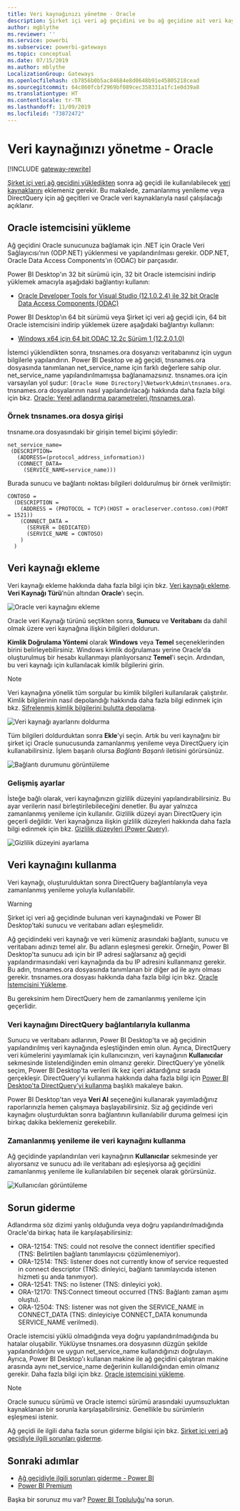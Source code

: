 ```yaml
---
title: Veri kaynağınızı yönetme - Oracle
description: Şirket içi veri ağ geçidini ve bu ağ geçidine ait veri kaynaklarını yönetme.
author: mgblythe
ms.reviewer: ''
ms.service: powerbi
ms.subservice: powerbi-gateways
ms.topic: conceptual
ms.date: 07/15/2019
ms.author: mblythe
LocalizationGroup: Gateways
ms.openlocfilehash: cb7856b0b5ac84684e8d0648b91e45805218cead
ms.sourcegitcommit: 64c860fcbf2969bf089cec358331a1fc1e0d39a8
ms.translationtype: HT
ms.contentlocale: tr-TR
ms.lasthandoff: 11/09/2019
ms.locfileid: "73872472"
---
```

# <a name="manage-your-data-source---oracle"></a>Veri kaynağınızı yönetme - Oracle

[!INCLUDE [gateway-rewrite](includes/gateway-rewrite.md)]

[Şirket içi veri ağ geçidini yükledikten](/data-integration/gateway/service-gateway-install) sonra ağ geçidi ile kullanılabilecek [veri kaynaklarını](service-gateway-data-sources.md#add-a-data-source) eklemeniz gerekir. Bu makalede, zamanlanmış yenileme veya DirectQuery için ağ geçitleri ve Oracle veri kaynaklarıyla nasıl çalışılacağı açıklanır.

## <a name="install-the-oracle-client"></a>Oracle istemcisini yükleme

Ağ geçidini Oracle sunucunuza bağlamak için .NET için Oracle Veri Sağlayıcısı’nın (ODP.NET) yüklenmesi ve yapılandırılması gerekir. ODP.NET, Oracle Data Access Components'ın (ODAC) bir parçasıdır.

Power BI Desktop'ın 32 bit sürümü için, 32 bit Oracle istemcisini indirip yüklemek amacıyla aşağıdaki bağlantıyı kullanın:

* [Oracle Developer Tools for Visual Studio (12.1.0.2.4) ile 32 bit Oracle Data Access Components (ODAC)](https://www.oracle.com/technetwork/topics/dotnet/utilsoft-086879.html)

Power BI Desktop’ın 64 bit sürümü veya Şirket içi veri ağ geçidi için, 64 bit Oracle istemcisini indirip yüklemek üzere aşağıdaki bağlantıyı kullanın:

* [Windows x64 için 64 bit ODAC 12.2c Sürüm 1 (12.2.0.1.0)](https://www.oracle.com/technetwork/database/windows/downloads/index-090165.html)

İstemci yüklendikten sonra, tnsnames.ora dosyanızı veritabanınız için uygun bilgilerle yapılandırın. Power BI Desktop ve ağ geçidi, tnsnames.ora dosyasında tanımlanan net_service_name için farklı değerlere sahip olur. net_service_name yapılandırılmamışsa bağlanamazsınız. tnsnames.ora için varsayılan yol şudur: `[Oracle Home Directory]\Network\Admin\tnsnames.ora`. tnsnames.ora dosyalarının nasıl yapılandırılacağı hakkında daha fazla bilgi için bkz. [Oracle: Yerel adlandırma parametreleri (tnsnames.ora)](https://docs.oracle.com/cd/B28359_01/network.111/b28317/tnsnames.htm).

### <a name="example-tnsnamesora-file-entry"></a>Örnek tnsnames.ora dosya girişi

tnsname.ora dosyasındaki bir girişin temel biçimi şöyledir:

```
net_service_name=
 (DESCRIPTION=
   (ADDRESS=(protocol_address_information))
   (CONNECT_DATA=
     (SERVICE_NAME=service_name)))
```

Burada sunucu ve bağlantı noktası bilgileri doldurulmuş bir örnek verilmiştir:

```
CONTOSO =
  (DESCRIPTION =
    (ADDRESS = (PROTOCOL = TCP)(HOST = oracleserver.contoso.com)(PORT = 1521))
    (CONNECT_DATA =
      (SERVER = DEDICATED)
      (SERVICE_NAME = CONTOSO)
    )
  )
```

## <a name="add-a-data-source"></a>Veri kaynağı ekleme

Veri kaynağı ekleme hakkında daha fazla bilgi için bkz. [Veri kaynağı ekleme](service-gateway-data-sources.md#add-a-data-source). **Veri Kaynağı Türü**’nün altından **Oracle**’ı seçin.

![Oracle veri kaynağını ekleme](media/service-gateway-onprem-manage-oracle/data-source-oracle.png)

Oracle veri Kaynağı türünü seçtikten sonra, **Sunucu** ve **Veritabanı** da dahil olmak üzere veri kaynağına ilişkin bilgileri doldurun. 

**Kimlik Doğrulama Yöntemi** olarak **Windows** veya **Temel** seçeneklerinden birini belirleyebilirsiniz. Windows kimlik doğrulaması yerine Oracle'da oluşturulmuş bir hesabı kullanmayı planlıyorsanız **Temel**'i seçin. Ardından, bu veri kaynağı için kullanılacak kimlik bilgilerini girin.

> [!NOTE]
> Veri kaynağına yönelik tüm sorgular bu kimlik bilgileri kullanılarak çalıştırılır. Kimlik bilgilerinin nasıl depolandığı hakkında daha fazla bilgi edinmek için bkz. [Şifrelenmiş kimlik bilgilerini bulutta depolama](service-gateway-data-sources.md#store-encrypted-credentials-in-the-cloud).

![Veri kaynağı ayarlarını doldurma](media/service-gateway-onprem-manage-oracle/data-source-oracle2.png)

Tüm bilgileri doldurduktan sonra **Ekle**'yi seçin. Artık bu veri kaynağını bir şirket içi Oracle sunucusunda zamanlanmış yenileme veya DirectQuery için kullanabilirsiniz. İşlem başarılı olursa *Bağlantı Başarılı* iletisini görürsünüz.

![Bağlantı durumunu görüntüleme](media/service-gateway-onprem-manage-oracle/datasourcesettings4.png)

### <a name="advanced-settings"></a>Gelişmiş ayarlar

İsteğe bağlı olarak, veri kaynağınızın gizlilik düzeyini yapılandırabilirsiniz. Bu ayar verilerin nasıl birleştirilebileceğini denetler. Bu ayar yalnızca zamanlanmış yenileme için kullanılır. Gizlilik düzeyi ayarı DirectQuery için geçerli değildir. Veri kaynağınıza ilişkin gizlilik düzeyleri hakkında daha fazla bilgi edinmek için bkz. [Gizlilik düzeyleri (Power Query)](https://support.office.com/article/Privacy-levels-Power-Query-CC3EDE4D-359E-4B28-BC72-9BEE7900B540).

![Gizlilik düzeyini ayarlama](media/service-gateway-onprem-manage-oracle/datasourcesettings9.png)

## <a name="use-the-data-source"></a>Veri kaynağını kullanma

Veri kaynağı, oluşturulduktan sonra DirectQuery bağlantılarıyla veya zamanlanmış yenileme yoluyla kullanılabilir.

> [!WARNING]
> Şirket içi veri ağ geçidinde bulunan veri kaynağındaki ve Power BI Desktop’taki sunucu ve veritabanı adları eşleşmelidir.

Ağ geçidindeki veri kaynağı ve veri kümeniz arasındaki bağlantı, sunucu ve veritabanı adınızı temel alır. Bu adların eşleşmesi gerekir. Örneğin, Power BI Desktop'ta sunucu adı için bir IP adresi sağlarsanız ağ geçidi yapılandırmasındaki veri kaynağında da bu IP adresini kullanmanız gerekir. Bu adın, tnsnames.ora dosyasında tanımlanan bir diğer ad ile aynı olması gerekir. tnsnames.ora dosyası hakkında daha fazla bilgi için bkz. [Oracle İstemcisini Yükleme](#install-the-oracle-client).

Bu gereksinim hem DirectQuery hem de zamanlanmış yenileme için geçerlidir.

### <a name="use-the-data-source-with-directquery-connections"></a>Veri kaynağını DirectQuery bağlantılarıyla kullanma

Sunucu ve veritabanı adlarının, Power BI Desktop'ta ve ağ geçidinin yapılandırılmış veri kaynağında eşleştiğinden emin olun. Ayrıca, DirectQuery veri kümelerini yayımlamak için kullanıcınızın, veri kaynağının **Kullanıcılar** sekmesinde listelendiğinden emin olmanız gerekir. DirectQuery'ye yönelik seçim, Power BI Desktop'ta verileri ilk kez içeri aktardığınız sırada gerçekleşir. DirectQuery’yi kullanma hakkında daha fazla bilgi için [Power BI Desktop'ta DirectQuery’yi kullanma](desktop-use-directquery.md) başlıklı makaleye bakın.

Power BI Desktop'tan veya **Veri Al** seçeneğini kullanarak yayımladığınız raporlarınızla hemen çalışmaya başlayabilirsiniz. Siz ağ geçidinde veri kaynağını oluşturduktan sonra bağlantının kullanılabilir duruma gelmesi için birkaç dakika beklemeniz gerekebilir.

### <a name="use-the-data-source-with-scheduled-refresh"></a>Zamanlanmış yenileme ile veri kaynağını kullanma

Ağ geçidinde yapılandırılan veri kaynağının **Kullanıcılar** sekmesinde yer alıyorsanız ve sunucu adı ile veritabanı adı eşleşiyorsa ağ geçidini zamanlanmış yenileme ile kullanılabilen bir seçenek olarak görürsünüz.

![Kullanıcıları görüntüleme](media/service-gateway-onprem-manage-oracle/powerbi-gateway-enterprise-schedule-refresh.png)

## <a name="troubleshooting"></a>Sorun giderme

Adlandırma söz dizimi yanlış olduğunda veya doğru yapılandırılmadığında Oracle'da birkaç hata ile karşılaşabilirsiniz:

* ORA-12154: TNS: could not resolve the connect identifier specified (TNS: Belirtilen bağlantı tanımlayıcısı çözümlenemiyor).
* ORA-12514: TNS: listener does not currently know of service requested in connect descriptor (TNS: dinleyici, bağlantı tanımlayıcıda istenen hizmeti şu anda tanımıyor).
* ORA-12541: TNS: no listener (TNS: dinleyici yok).
* ORA-12170: TNS:Connect timeout occurred (TNS: Bağlantı zaman aşımı oluştu).
* ORA-12504: TNS: listener was not given the SERVICE_NAME in CONNECT_DATA (TNS: dinleyiciye CONNECT_DATA konumunda SERVICE_NAME verilmedi).

Oracle istemcisi yüklü olmadığında veya doğru yapılandırılmadığında bu hatalar oluşabilir. Yüklüyse tnsnames.ora dosyasının düzgün şekilde yapılandırıldığını ve uygun net_service_name kullandığınızı doğrulayın. Ayrıca, Power BI Desktop'ı kullanan makine ile ağ geçidini çalıştıran makine arasında aynı net_service_name değerinin kullanıldığından emin olmanız gerekir. Daha fazla bilgi için bkz. [Oracle istemcisini yükleme](#install-the-oracle-client).

> [!NOTE]
> Oracle sunucu sürümü ve Oracle istemci sürümü arasındaki uyumsuzluktan kaynaklanan bir sorunla karşılaşabilirsiniz. Genellikle bu sürümlerin eşleşmesi istenir.

Ağ geçidi ile ilgili daha fazla sorun giderme bilgisi için bkz. [Şirket içi veri ağ geçidiyle ilgili sorunları giderme](/data-integration/gateway/service-gateway-tshoot).

## <a name="next-steps"></a>Sonraki adımlar

* [Ağ geçidiyle ilgili sorunları giderme - Power BI](service-gateway-onprem-tshoot.md)
* [Power BI Premium](service-premium.md)

Başka bir sorunuz mu var? [Power BI Topluluğu](https://community.powerbi.com/)'na sorun.


